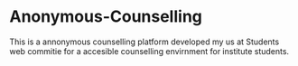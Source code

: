 # Anonymous-Counselling
This is a annonymous counselling platform developed my us at Students web commitie for a accesible counselling envirnment for institute students.
